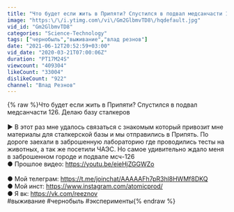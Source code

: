 ```yaml
---
title: "Что будет если жить в Припяти? Спустился в подвал медсанчасти 126. Делаю базу сталкеров"
image: "https:\/\/i.ytimg.com\/vi\/Gm2GlbmvTD8\/hqdefault.jpg"
vid_id: "Gm2GlbmvTD8"
categories: "Science-Technology"
tags: ["чернобыль","выживание","влад резнов"]
date: "2021-06-12T20:52:59+03:00"
vid_date: "2020-03-21T07:00:06Z"
duration: "PT17M24S"
viewcount: "409304"
likeCount: "33004"
dislikeCount: "922"
channel: "Влад Резнов"
---
```

{% raw %}Что будет если жить в Припяти? Спустился в подвал медсанчасти 126. Делаю базу сталкеров<br /><br />► В этот раз мне удалось связаться с знакомым который привозит мне материалы для сталкерской базы и мы отправились в Припять. По дороге заехали в заброшенную лабораторию где проводились тесты на животных, а так же посетили ЧАЭС. Но самое удивительно ждало меня в заброшенном городе и подвале мсч-126<br />● Прошлое видео: <a rel="nofollow" target="blank" href="https://youtu.be/eieHjZGGWZo">https://youtu.be/eieHjZGGWZo</a><br /><br />● Мой телеграм: <a rel="nofollow" target="blank" href="https://t.me/joinchat/AAAAAFh7pR3hl8HWMf8DKQ">https://t.me/joinchat/AAAAAFh7pR3hl8HWMf8DKQ</a><br />● Мой инст: <a rel="nofollow" target="blank" href="https://www.instagram.com/atomicprod/">https://www.instagram.com/atomicprod/</a><br />● Я вк: <a rel="nofollow" target="blank" href="https://vk.com/reeznov">https://vk.com/reeznov</a><br />#выживание #чернобыль #эксперименты{% endraw %}
